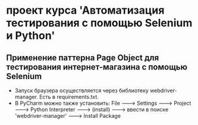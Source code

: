 # проект курса 'Автоматизация тестирования с помощью Selenium и Python'
## Применение паттерна Page Object для тестирования интернет-магазина с помощью Selenium

- Запуск браузера осуществляется через библиотеку webdriver-manager. Есть в requirements.txt. 
- В PyCharm можно также установить: File ---> Settings ---> Project ---> Python Interpreter ---> (install) ---> ввести в поиске 'webdriver-manager' ---> Install Package
